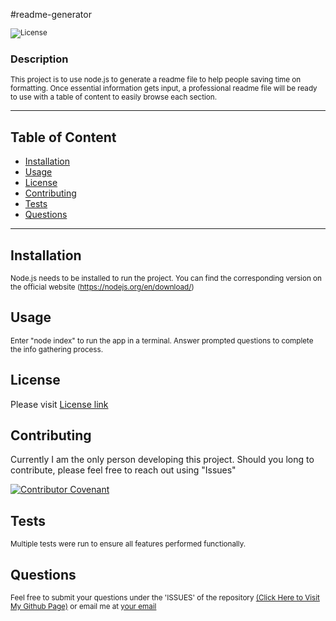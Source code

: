 
#readme-generator 

<sub>![License](https://img.shields.io/badge/License-MIT-blue.svg)</sub>

### Description

<sub>This project is to use node.js to generate a readme file to help people saving time on formatting.  Once essential information gets input, a professional readme file will be ready to use with a table of content to easily browse each section. </sub>
___
## Table of Content
* [Installation](#installation)
* [Usage](#usage)
* [License](#license)
* [Contributing](#contributing)
* [Tests](#tests)
* [Questions](#questions)
___

## Installation
<sub>Node.js needs to be installed to run the project. You can find the corresponding version on the official website (https://nodejs.org/en/download/)</sub>

## Usage
<sub>Enter "node index" to run the app in a terminal. Answer prompted questions to complete the info gathering process.</sub>

## License

Please visit [License link](https://choosealicense.com/licenses/mit/)


## Contributing
Currently I am the only person developing this project. Should you long to contribute, please feel free to reach out using "Issues"

[![Contributor Covenant](https://img.shields.io/badge/Contributor%20Covenant-2.1-4baaaa.svg)](code_of_conduct.md)

## Tests
<sub>Multiple tests were run to ensure all features performed functionally. </sub>

## Questions
<sub>Feel free to submit your questions under the 'ISSUES' of the repository [(Click Here to Visit My Github Page)](https://github.com/jabezli) or email me at [your email](mailto:myemail@gmail.com)</sub>
